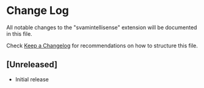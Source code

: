 # Change Log

All notable changes to the "svamintellisense" extension will be documented in this file.

Check [Keep a Changelog](http://keepachangelog.com/) for recommendations on how to structure this file.

## [Unreleased]

- Initial release